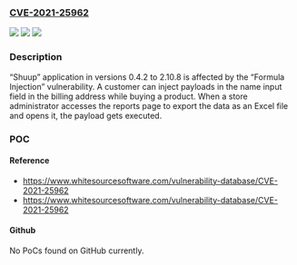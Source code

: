 ### [CVE-2021-25962](https://cve.mitre.org/cgi-bin/cvename.cgi?name=CVE-2021-25962)
![](https://img.shields.io/static/v1?label=Product&message=shuup&color=blue)
![](https://img.shields.io/static/v1?label=Version&message=%3E%3D%200.4.2%20&color=brighgreen)
![](https://img.shields.io/static/v1?label=Vulnerability&message=CWE-1236&color=brighgreen)

### Description

“Shuup” application in versions 0.4.2 to 2.10.8 is affected by the “Formula Injection” vulnerability. A customer can inject payloads in the name input field in the billing address while buying a product. When a store administrator accesses the reports page to export the data as an Excel file and opens it, the payload gets executed.

### POC

#### Reference
- https://www.whitesourcesoftware.com/vulnerability-database/CVE-2021-25962
- https://www.whitesourcesoftware.com/vulnerability-database/CVE-2021-25962

#### Github
No PoCs found on GitHub currently.

